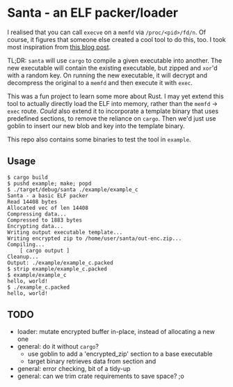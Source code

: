 # Santa - an ELF packer/loader

I realised that you can call `execve` on a `memfd` via `/proc/<pid>/fd/n`. Of
course, it figures that someone else created a cool tool to do this, too. I
took most inspiration from [this blog post](https://www.guitmz.com/running-elf-from-memory/).

TL;DR: `santa` will use `cargo` to compile a given executable into another. The
new executable will contain the existing executable, but zipped and `xor`'d
with a random key. On running the new executable, it will decrypt and
decompress the original to a `memfd` and then execute it with `exec`.

This was a fun project to learn some more about Rust. I may yet extend this
tool to actually directly load the ELF into memory, rather than the `memfd` ->
`exec` route. _Could_ also extend it to incorporate a template binary that
uses predefined sections, to remove the reliance on `cargo`. Then we'd just
use goblin to insert our new blob and key into the template binary.

This repo also contains some binaries to test the tool in `example`.

## Usage
```
$ cargo build
$ pushd example; make; popd
$ ./target/debug/santa ./example/example_c
Santa - a basic ELF packer
Read 14408 bytes
Allocated vec of len 14408
Compressing data...
Compressed to 1883 bytes
Encrypting data...
Writing output executable template...
Writing encrypted zip to /home/user/santa/out-enc.zip...
Compiling...
    [ cargo output ]
Cleanup...
Output: ./example/example_c.packed
$ strip example/example_c.packed
$ example/example_c
hello, world!
$ ./example_c.packed
hello, world!
```

## TODO
- loader: mutate encrypted buffer in-place, instead of allocating a new one
- general: do it without `cargo`?
	- use goblin to add a 'encrypted_zip' section to a base executable
	- target binary retrieves data from section and 
- general: error checking, bit of a tidy-up
- general: can we trim crate requirements to save space? ;o

